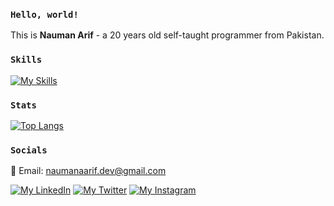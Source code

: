 ### `Hello, world!`
This is <strong>Nauman Arif</strong> - a 20 years old self-taught programmer from Pakistan.

### `Skills`
[![My Skills](https://skillicons.dev/icons?i=c,cpp,js,html,css,bootstrap,python,django,sqlite,git,github,vscode,linux,powershell,bash,md,regex&theme=dark&perline=6)](#)

### `Stats`
[![Top Langs](https://github-readme-stats.vercel.app/api/top-langs/?username=naumanaarif&title_color=ffffff&hide_border=true&show_icons=true&theme=dracula)](https://github.com/anuraghazra/github-readme-stats)

### `Socials`
📧 Email:    [naumanaarif.dev@gmail.com](mailto:naumanaarif.dev@gmail.com)  

[![My LinkedIn](https://skillicons.dev/icons?i=linkedin&theme=dark&perline=6)](https://www.linkedin.com/in/naumanaarif)
[![My Twitter](https://skillicons.dev/icons?i=twitter&theme=dark&perline=6)](https://www.twitter.com/naumanaarif)
[![My Instagram](https://skillicons.dev/icons?i=instagram&theme=dark&perline=6)](https://www.instagram.com/naumanaarif)  
